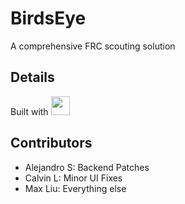 # BirdsEye
A comprehensive FRC scouting solution

## Details
Built with  <code><img height="30" src="https://avatars.githubusercontent.com/u/54469796"></code>
<br>

## Contributors
- Alejandro S: Backend Patches
- Calvin L: Minor UI Fixes
- Max Liu: Everything else